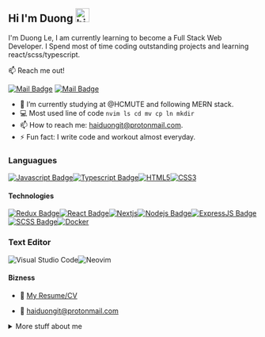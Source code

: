## Hi I'm Duong <img src="https://user-images.githubusercontent.com/1303154/88677602-1635ba80-d120-11ea-84d8-d263ba5fc3c0.gif" width="28px" alt="hi">

I'm Duong Le, I am currently learning to become a Full Stack Web Developer. I Spend most of time coding outstanding projects and learning react/scss/typescript.

:mailbox: Reach me out!

[![Mail Badge](https://img.shields.io/badge/-DuongLe-c0392b?style=flat&labelColor=c0392b&logo=gmail&logoColor=white)](mailto:songji2k@gmail.com)
[![Mail Badge](https://img.shields.io/badge/haiduongit-8B89CC?style=for-the-badge&logo=protonmail&logoColor=white)](mailto:haiduongit@protonmail.com)

<!-- TODO: Add last video link -->

- 🔭 I’m currently studying at @HCMUTE and following MERN stack.
- :computer: Most used line of code `nvim ls cd mv cp ln mkdir`
- 📫 How to reach me: haiduongit@protonmail.com.
- ⚡ Fun fact: I write code and workout almost everyday.

### Languagues

[![Javascript Badge](https://img.shields.io/badge/-Javascript-F0DB4F?style=for-the-badge&labelColor=black&logo=javascript&logoColor=F0DB4F)](#)[![Typescript Badge](https://img.shields.io/badge/-Typescript-007acc?style=for-the-badge&labelColor=black&logo=typescript&logoColor=007acc)](#)[![HTML5](https://img.shields.io/badge/html5-%23E34F26.svg?style=for-the-badge&logo=html5&logoColor=white)](#)[![CSS3](https://img.shields.io/badge/css3-%231572B6.svg?style=for-the-badge&logo=css3&logoColor=white)](#)

#### Technologies

<!-- TODO: Make technologies links takes you to repositories -->

[![Redux Badge](https://img.shields.io/badge/Redux-593D88?style=for-the-badge&logo=redux&logoColor=white)](#)[![React Badge](https://img.shields.io/badge/-React-61DBFB?style=for-the-badge&labelColor=black&logo=react&logoColor=61DBFB)](#)[![Nextjs](https://img.shields.io/badge/next.js-fff?style=for-the-badge&logo=nextdotjs&logoColor=000&labelColor=fff&color=000)](#)[![Nodejs Badge](https://img.shields.io/badge/-Nodejs-3C873A?style=for-the-badge&labelColor=black&logo=node.js&logoColor=3C873A)](#)[![ExpressJS Badge](https://img.shields.io/badge/Express.js-404D59?style=for-the-badge)](#)[![SCSS Badge](https://img.shields.io/badge/Scss-CC6699?style=for-the-badge&logo=sass&logoColor=white)](#)[![Docker](https://img.shields.io/badge/docker-%230db7ed.svg?style=for-the-badge&logo=docker&logoColor=white)](#)

### Text Editor

![Visual Studio Code](https://img.shields.io/badge/Visual%20Studio%20Code-0078d7.svg?style=for-the-badge&logo=visual-studio-code&logoColor=white)![Neovim](https://img.shields.io/badge/Neovim-43a047.svg?style=for-the-badge&logo=neovim&logoColor=43a047&labelColor=fff&color=43a047)

#### Bizness

- :paperclip: [My Resume/CV](https://github.com/nomorechokedboy/nomorechokedboy/blob/master/resumes/Resume-v1.0.pdf)

- :email: haiduongit@protonmail.com

<details>
<summary>
  More stuff about me
</summary>

<br >

#### Coding Stats

<!--START_SECTION:waka-->

```text
TypeScript   13 hrs 52 mins  ██████████▒░░░░░░░░░░░░░░   40.77 %
Rust         10 hrs 56 mins  ████████░░░░░░░░░░░░░░░░░   32.18 %
Svelte       4 hrs 8 mins    ███░░░░░░░░░░░░░░░░░░░░░░   12.17 %
YAML         1 hr 23 mins    █░░░░░░░░░░░░░░░░░░░░░░░░   04.07 %
CSS          56 mins         ▓░░░░░░░░░░░░░░░░░░░░░░░░   02.75 %
SQL          36 mins         ▒░░░░░░░░░░░░░░░░░░░░░░░░   01.77 %
```

<!--END_SECTION:waka-->

</details>
